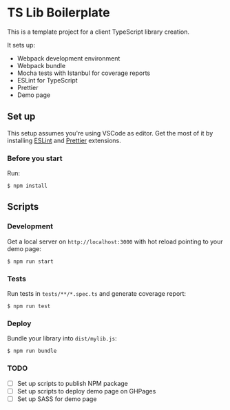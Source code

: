 # TS Lib Boilerplate

This is a template project for a client TypeScript library creation.

It sets up:

- Webpack development environment
- Webpack bundle
- Mocha tests with Istanbul for coverage reports
- ESLint for TypeScript
- Prettier
- Demo page

## Set up

This setup assumes you're using VSCode as editor. Get the most of it by installing [ESLint](https://marketplace.visualstudio.com/items?itemName=dbaeumer.vscode-eslint) and [Prettier](https://marketplace.visualstudio.com/items?itemName=esbenp.prettier-vscode) extensions.

### Before you start

Run:

```
$ npm install
```

## Scripts

### Development

Get a local server on `http://localhost:3000` with hot reload pointing to your demo page:

```
$ npm run start
```

### Tests

Run tests in `tests/**/*.spec.ts` and generate coverage report:

```
$ npm run test
```

### Deploy

Bundle your library into `dist/mylib.js`:

```
$ npm run bundle
```

### TODO

- [ ] Set up scripts to publish NPM package
- [ ] Set up scripts to deploy demo page on GHPages
- [ ] Set up SASS for demo page
